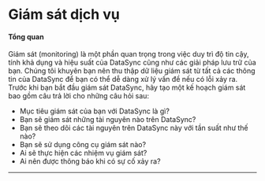 # Giám sát dịch vụ

#### Tổng quan <a href="#giamsatdichvu-tongquan" id="giamsatdichvu-tongquan"></a>

Giám sát (monitoring) là một phần quan trọng trong việc duy trì độ tin cậy, tính khả dụng và hiệu suất của DataSync cũng như các giải pháp lưu trữ của bạn. Chúng tôi khuyên bạn nên thu thập dữ liệu giám sát từ tất cả các thông tin của DataSync để bạn có thể dễ dàng xử lý vấn đề nếu có lỗi xảy ra. Trước khi bạn bắt đầu giám sát DataSync, hãy tạo một kế hoạch giám sát bao gồm câu trả lời cho những câu hỏi sau:

* Mục tiêu giám sát của bạn với DataSync là gì?
* Bạn sẽ giám sát những tài nguyên nào trên DataSync?
* Bạn sẽ theo dõi các tài nguyên trên DataSync này với tần suất như thế nào?
* Bạn sẽ sử dụng công cụ giám sát nào?
* Ai sẽ thực hiện các nhiệm vụ giám sát?
* Ai nên được thông báo khi có sự cố xảy ra?

***
